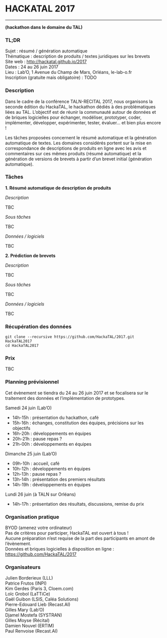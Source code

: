 # HACKATAL 2017
---------------
**(hackathon dans le domaine du TAL)**

<!---
[![Google](https://raw.githubusercontent.com/HackaTAL/2016/gh-pages/logo-google.png)](http://www.google.fr)
[![SYSTRAN](https://raw.githubusercontent.com/HackaTAL/2016/gh-pages/logo-systran.png)](http://www.systran.fr)
[![Recast.ai](https://raw.githubusercontent.com/HackaTAL/2016/gh-pages/logo-recast.png)](http://www.recast.ai)

[![Inalco](https://raw.githubusercontent.com/HackaTAL/2016/gh-pages/logo-inalco.png)](http://www.inalco.fr)
[![LIMSI](https://raw.githubusercontent.com/HackaTAL/2016/gh-pages/logo-limsi.png)](http://www.limsi.fr)
[![LIPN](https://raw.githubusercontent.com/HackaTAL/2016/gh-pages/logo-lipn.png)](http://lipn.univ-paris13.fr)
[![Vocal Apps](https://raw.githubusercontent.com/HackaTAL/2016/gh-pages/logo-vocalapps.png)](http://vocal-apps.com)
--->

### TL;DR

Sujet : résumé / génération automatique  
Thématique : description de produits / textes juridiques sur les brevets  
Site web : http://hackatal.github.io/2017  
Dates : 24 au 26 juin 2017  
Lieu : Lab’O, 1 Avenue du Champ de Mars, Orléans, le-lab-o.fr  
Inscription (gratuite mais obligatoire) : TODO  

### Description

Dans le cadre de la conférence TALN-RECITAL 2017, nous organisons la seconde édition du HackaTAL, le hackathon dédiés à des problématiques liées au TAL. L’objectif est de réunir la communauté autour de données et de briques logicielles pour échanger, modéliser, prototyper, coder, implémenter, développer, expérimenter, tester, évaluer… et bien plus encore !

Les tâches proposées concernent le résumé automatique et la génération automatique de textes. Les domaines considérés portent sur la mise en correspondance de descriptions de produits en ligne avec les avis et commentaires sur ces mêmes produits (résumé automatique) et la génération de versions de brevets à partir d’un brevet initial (génération automatique).

### Tâches

**1. Résumé automatique de description de produits**

*Description*

TBC

*Sous tâches*

TBC

*Données / logiciels*

TBC

**2. Prédiction de brevets**

*Description*

TBC

*Sous tâches*

TBC

*Données / logiciels*

TBC

### Récupération des données

```
git clone --recursive https://github.com/HackaTAL/2017.git  HackaTAL2017
cd HackaTAL2017
```

### Prix

TBC

### Planning prévisionnel

Cet évènement se tiendra du 24 au 26 juin 2017 et se focalisera sur le traitement des données et l’implémentation de prototypes.

Samedi 24 juin (Lab’O)

- 14h-15h : présentation du hackathon, café
- 15h-16h : échanges, constitution des équipes, précisions sur les objectifs
- 16h-20h : développements en équipes
- 20h-21h : pause repas ?
- 21h-00h : développements en équipes

Dimanche 25 juin (Lab’O)

- 09h-10h : accueil, café
- 10h-12h : développements en équipes
- 12h-13h : pause repas ?
- 13h-14h : présentation des premiers résultats
- 14h-19h : développements en équipes

Lundi 26 juin (à TALN sur Orléans)

- 14h-17h : présentation des résultats, discussions, remise du prix


### Organisation pratique

BYOD (amenez votre ordinateur)  
Pas de critères pour participer, HackaTAL est ouvert à tous !  
Aucune préparation n’est requise de la part des participants en amont de l’évènement.  
Données et briques logicielles à disposition en ligne : https://github.com/HackaTAL/2017  

### Organisateurs

Julien Borderieux (LLL)  
Patrice Frutos (INPI)  
Kim Gerdes (Paris 3, Cloem.com)  
Loïc Grobol (LaTTiCe)  
Gaël Guibon (LSIS, Caléa Solutions)  
Pierre-Edouard Lieb (Recast.AI)  
Gilles Mary (Lab’O)  
Djamel Mostefa (SYSTRAN)  
Gilles Moyse (Récital)  
Damien Nouvel (ERTIM)  
Paul Renvoise (Recast.AI)  
